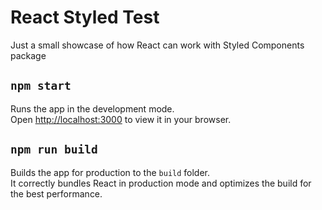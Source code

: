 # React Styled Test

Just a small showcase of how React can work with Styled Components package

## `npm start`

Runs the app in the development mode.\
Open [http://localhost:3000](http://localhost:3000) to view it in your browser.

## `npm run build`

Builds the app for production to the `build` folder.\
It correctly bundles React in production mode and optimizes the build for the best performance.